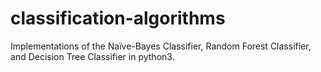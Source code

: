 # classification-algorithms
Implementations of the Naïve-Bayes Classifier, Random Forest Classifier, and Decision Tree Classifier in python3.
